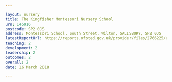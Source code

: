 ```yaml
---

layout: nursery
title: The Kingfisher Montessori Nursery School
urn: 145916
postcode: SP2 0JS
address: Montessori School, South Street, Wilton, SALISBURY, SP2 0JS
latestReportUrl: https://reports.ofsted.gov.uk/provider/files/2766225/urn/145916.pdf
teaching: 2
development: 2
leadership: 2
outcomes: 2
overall: 2
date: 16 March 2018

---
```

